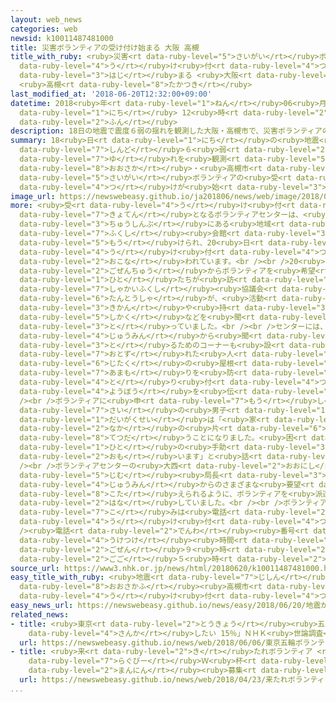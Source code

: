 ```yaml
---
layout: web_news
categories: web
newsid: k10011487481000
title: 災害ボランティアの受け付け始まる 大阪 高槻
title_with_ruby: <ruby>災害<rt data-ruby-level="5">さいがい</rt></ruby>ボランティアの<ruby>受<rt
  data-ruby-level="4">う</rt></ruby>け<ruby>付<rt data-ruby-level="4">つ</rt></ruby>け<ruby>始<rt
  data-ruby-level="3">はじ</rt></ruby>まる <ruby>大阪<rt data-ruby-level="8">おおさか</rt></ruby>
  <ruby>高槻<rt data-ruby-level="8">たかつき</rt></ruby>
last_modified_at: '2018-06-20T12:32:00+09:00'
datetime: 2018<ruby>年<rt data-ruby-level="1">ねん</rt></ruby>06<ruby>月<rt data-ruby-level="1">がつ</rt></ruby>20<ruby>日<rt
  data-ruby-level="1">にち</rt></ruby> 12<ruby>時<rt data-ruby-level="2">じ</rt></ruby>32<ruby>分<rt
  data-ruby-level="2">ふん</rt></ruby>
description: 18日の地震で震度６弱の揺れを観測した大阪・高槻市で、災害ボランティアの受け付けが始まりました。
summary: 18<ruby>日<rt data-ruby-level="1">にち</rt></ruby>の<ruby>地震<rt data-ruby-level="7">じしん</rt></ruby>で<ruby>震度<rt
  data-ruby-level="7">しんど</rt></ruby>６<ruby>弱<rt data-ruby-level="2">じゃく</rt></ruby>の<ruby>揺<rt
  data-ruby-level="7">ゆ</rt></ruby>れを<ruby>観測<rt data-ruby-level="5">かんそく</rt></ruby>した<ruby>大阪<rt
  data-ruby-level="8">おおさか</rt></ruby>・<ruby>高槻市<rt data-ruby-level="8">たかつきし</rt></ruby>で、<ruby>災害<rt
  data-ruby-level="5">さいがい</rt></ruby>ボランティアの<ruby>受<rt data-ruby-level="4">う</rt></ruby>け<ruby>付<rt
  data-ruby-level="4">つ</rt></ruby>けが<ruby>始<rt data-ruby-level="3">はじ</rt></ruby>まりました。
image_url: https://newswebeasy.github.io/ja201806/news/web/image/2018/06/20/K10011487481_1806201242_1806201306_01_02.jpg
more: <ruby>受<rt data-ruby-level="4">う</rt></ruby>け<ruby>付<rt data-ruby-level="4">つ</rt></ruby>けの<ruby>拠点<rt
  data-ruby-level="7">きょてん</rt></ruby>となるボランティアセンターは、<ruby>高槻市<rt data-ruby-level="8">たかつきし</rt></ruby>の<ruby>中心部<rt
  data-ruby-level="3">ちゅうしんぶ</rt></ruby>にある<ruby>地域<rt data-ruby-level="6">ちいき</rt></ruby><ruby>福祉<rt
  data-ruby-level="7">ふくし</rt></ruby><ruby>会館<rt data-ruby-level="3">かいかん</rt></ruby>に<ruby>設<rt
  data-ruby-level="5">もう</rt></ruby>けられ、20<ruby>日<rt data-ruby-level="1">にち</rt></ruby>から<ruby>受<rt
  data-ruby-level="4">う</rt></ruby>け<ruby>付<rt data-ruby-level="4">つ</rt></ruby>けが<ruby>行<rt
  data-ruby-level="2">おこな</rt></ruby>われています。<br /><br />20<ruby>日<rt data-ruby-level="1">にち</rt></ruby>は、<ruby>午前中<rt
  data-ruby-level="2">ごぜんちゅう</rt></ruby>からボランティアを<ruby>希望<rt data-ruby-level="4">きぼう</rt></ruby>する<ruby>人<rt
  data-ruby-level="1">ひと</rt></ruby>たちが<ruby>訪<rt data-ruby-level="7">おとず</rt></ruby>れ、<ruby>社会福祉<rt
  data-ruby-level="7">しゃかいふくし</rt></ruby><ruby>協議会<rt data-ruby-level="4">きょうぎかい</rt></ruby>の<ruby>担当者<rt
  data-ruby-level="6">たんとうしゃ</rt></ruby>が、<ruby>活動<rt data-ruby-level="3">かつどう</rt></ruby>できる<ruby>期間<rt
  data-ruby-level="3">きかん</rt></ruby>や<ruby>持<rt data-ruby-level="3">も</rt></ruby>っている<ruby>資格<rt
  data-ruby-level="5">しかく</rt></ruby>などを<ruby>聞<rt data-ruby-level="3">き</rt></ruby>き<ruby>取<rt
  data-ruby-level="3">と</rt></ruby>っていました。<br /><br />センターには、ボランティアに<ruby>頼<rt data-ruby-level="7">たの</rt></ruby>みたいことを<ruby>住民<rt
  data-ruby-level="4">じゅうみん</rt></ruby>から<ruby>聞<rt data-ruby-level="3">き</rt></ruby>き<ruby>取<rt
  data-ruby-level="3">と</rt></ruby>るためのコーナーも<ruby>設<rt data-ruby-level="5">もう</rt></ruby>けられていて、<ruby>訪<rt
  data-ruby-level="7">おとず</rt></ruby>れた<ruby>人<rt data-ruby-level="1">ひと</rt></ruby>が<ruby>自宅<rt
  data-ruby-level="6">じたく</rt></ruby>の<ruby>屋根<rt data-ruby-level="3">やね</rt></ruby>に<ruby>雨漏<rt
  data-ruby-level="7">あまも</rt></ruby>りを<ruby>防<rt data-ruby-level="5">ふせ</rt></ruby>ぐシートを<ruby>取<rt
  data-ruby-level="4">と</rt></ruby>り<ruby>付<rt data-ruby-level="4">つ</rt></ruby>けてほしいといった<ruby>要望<rt
  data-ruby-level="4">ようぼう</rt></ruby>を<ruby>伝<rt data-ruby-level="4">つた</rt></ruby>えていました。<br
  /><br />ボランティアに<ruby>申<rt data-ruby-level="7">もう</rt></ruby>し<ruby>込<rt data-ruby-level="7">こ</rt></ruby>んだ18<ruby>歳<rt
  data-ruby-level="7">さい</rt></ruby>の<ruby>男子<rt data-ruby-level="1">だんし</rt></ruby><ruby>大学生<rt
  data-ruby-level="1">だいがくせい</rt></ruby>は「<ruby>家<rt data-ruby-level="2">いえ</rt></ruby>の<ruby>中<rt
  data-ruby-level="2">なか</rt></ruby>の<ruby>片<rt data-ruby-level="6">かた</rt></ruby>づけを<ruby>手伝<rt
  data-ruby-level="8">てつだ</rt></ruby>うことになりました。<ruby>困<rt data-ruby-level="6">こま</rt></ruby>っている<ruby>人<rt
  data-ruby-level="1">ひと</rt></ruby>の<ruby>手助<rt data-ruby-level="3">てだす</rt></ruby>けができればと<ruby>思<rt
  data-ruby-level="2">おも</rt></ruby>います」と<ruby>話<rt data-ruby-level="2">はな</rt></ruby>していました。<br
  /><br />ボランティアセンターの<ruby>大西<rt data-ruby-level="2">おおにし</rt></ruby><ruby>道明<rt data-ruby-level="2">みちあき</rt></ruby><ruby>事務<rt
  data-ruby-level="5">じむ</rt></ruby><ruby>局長<rt data-ruby-level="3">きょくちょう</rt></ruby>は「<ruby>住民<rt
  data-ruby-level="4">じゅうみん</rt></ruby>からのさまざまな<ruby>要望<rt data-ruby-level="4">ようぼう</rt></ruby>に<ruby>応<rt
  data-ruby-level="8">こた</rt></ruby>えられるように、ボランティアを<ruby>派遣<rt data-ruby-level="7">はけん</rt></ruby>したい」と<ruby>話<rt
  data-ruby-level="2">はな</rt></ruby>していました。<br /><br />ボランティアの<ruby>申<rt data-ruby-level="7">もう</rt></ruby>し<ruby>込<rt
  data-ruby-level="7">こ</rt></ruby>みは<ruby>電話<rt data-ruby-level="2">でんわ</rt></ruby>やメールでも<ruby>受<rt
  data-ruby-level="4">う</rt></ruby>け<ruby>付<rt data-ruby-level="4">つ</rt></ruby>けられています。<br
  /><ruby>電話<rt data-ruby-level="2">でんわ</rt></ruby><ruby>番号<rt data-ruby-level="3">ばんごう</rt></ruby>は072ー674ー7496で、<ruby>受付<rt
  data-ruby-level="4">うけつけ</rt></ruby><ruby>時間<rt data-ruby-level="2">じかん</rt></ruby>は<ruby>午前<rt
  data-ruby-level="2">ごぜん</rt></ruby>９<ruby>時<rt data-ruby-level="2">じ</rt></ruby>から<ruby>午後<rt
  data-ruby-level="2">ごご</rt></ruby>５<ruby>時<rt data-ruby-level="2">じ</rt></ruby>です。
source_url: https://www3.nhk.or.jp/news/html/20180620/k10011487481000.html
easy_title_with_ruby: <ruby>地震<rt data-ruby-level="7">じしん</rt></ruby>があった<ruby>大阪府<rt
  data-ruby-level="8">おおさかふ</rt></ruby><ruby>高槻市<rt data-ruby-level="8">たかつきし</rt></ruby>でボランティアの<ruby>受<rt
  data-ruby-level="4">う</rt></ruby>け<ruby>付<rt data-ruby-level="4">つ</rt></ruby>け
easy_news_url: https://newswebeasy.github.io/news/easy/2018/06/20/地震があった大阪府高槻市でボランティアの受け付け
related_news:
- title: <ruby>東京<rt data-ruby-level="2">とうきょう</rt></ruby><ruby>五輪<rt data-ruby-level="4">ごりん</rt></ruby>ボランティア「<ruby>参加<rt
    data-ruby-level="4">さんか</rt></ruby>したい 15％」ＮＨＫ<ruby>世論調査<rt data-ruby-level="6">よろんちょうさ</rt></ruby>
  url: https://newswebeasy.github.io/news/web/2018/06/06/東京五輪ボランティア参加したい-15NHK世論調査
- title: <ruby>来<rt data-ruby-level="2">き</rt></ruby>たれボランティア <ruby>来年<rt data-ruby-level="2">らいねん</rt></ruby>の<ruby>ラグビー<rt
    data-ruby-level="7">らぐびー</rt></ruby>Ｗ<ruby>杯<rt data-ruby-level="7">はい</rt></ruby>で１<ruby>万人<rt
    data-ruby-level="2">まんにん</rt></ruby><ruby>募集<rt data-ruby-level="7">ぼしゅう</rt></ruby>
  url: https://newswebeasy.github.io/news/web/2018/04/23/来たれボランティア-来年のラグビーW杯で1万人募集
...
```

